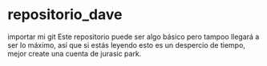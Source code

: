 # repositorio_dave
importar mi git
Este repositorio puede ser algo básico pero tampoo llegará a ser lo máximo, así que si estás leyendo esto es un despercio de tiempo, mejor create una cuenta de jurasic park.
